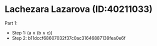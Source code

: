 # Lachezara Lazarova (ID:40211033)

Part 1:
- Step 1: (a ∨ (b ∧ c))
- Step 2: b11dccf68607032f37c0ac31646887139fea0e6f
